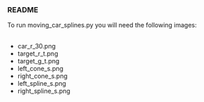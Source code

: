 ### README <br/>

To run moving_car_splines.py you will need the following images:<br/>
<br/>
- car_r_30.png <br/>
- target_r_t.png <br/>
- target_g_t.png <br/>
- left_cone_s.png <br/>
- right_cone_s.png <br/>
- left_spline_s.png <br/>
- right_spline_s.png <br/>
